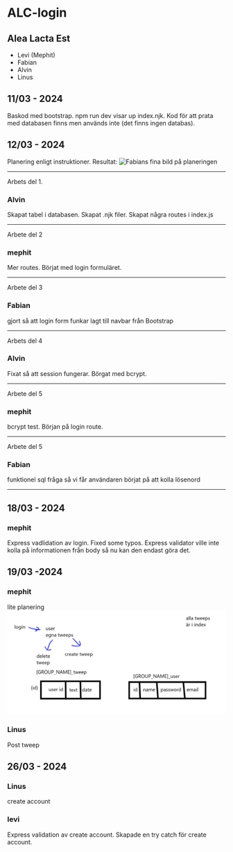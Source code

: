 # ALC-login
## Alea Lacta Est
* Levi (Mephit)
* Fabian
* Alvin
* Linus

## 11/03 - 2024
Baskod med bootstrap.
npm run dev visar up index.njk.
Kod för att prata med databasen finns men används inte (det finns ingen databas).

## 12/03 - 2024
Planering enligt instruktioner.
Resultat:
![Fabians fina bild på planeringen](planering.jpg)

--- 

Arbets del 1.

### Alvin

Skapat tabel i databasen.
Skapat .njk filer.
Skapat några routes i index.js

---

Arbete del 2

### mephit

Mer routes.
Börjat med login formuläret.

---

Arbete del 3

### Fabian

gjort så att login form funkar
lagt till navbar från Bootstrap

---

Arbets del 4

### Alvin

Fixat så att session fungerar.
Börgat med bcrypt.

---

Arbete del 5

### mephit

bcrypt test.
Början på login route.

---

Arbete del 5

### Fabian

funktionel sql fråga så vi får användaren
börjat på att kolla lösenord

---

## 18/03 - 2024

### mephit

Express vadlidation av login.
Fixed some typos.
Express validator ville inte kolla på informationen från body så nu kan den endast göra det.

## 19/03 -2024

### mephit

lite planering
![Levis fruktansvärda paint 3d sketch](tweep_plans.jpg)

### Linus

Post tweep

## 26/03 - 2024

### Linus

create account

### levi

Express validation av create account.
Skapade en try catch för create account.